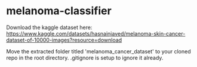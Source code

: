 # melanoma-classifier

Download the kaggle dataset here: https://www.kaggle.com/datasets/hasnainjaved/melanoma-skin-cancer-dataset-of-10000-images?resource=download 

Move the extracted folder titled 'melanoma_cancer_dataset' to your cloned repo in the root directory. .gitignore is setup to ignore it already.